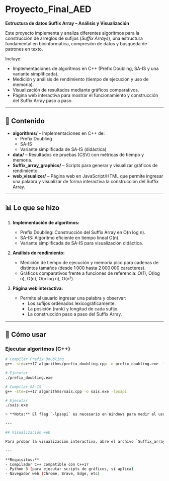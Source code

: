 # Proyecto_Final_AED

**Estructura de datos Suffix Array – Análisis y Visualización**

Este proyecto implementa y analiza diferentes algoritmos para la construcción de arreglos de sufijos (*Suffix Arrays*), una estructura fundamental en bioinformática, compresión de datos y búsqueda de patrones en texto.

Incluye:  
- Implementaciones de algoritmos en C++ (Prefix Doubling, SA-IS y una variante simplificada).
- Medición y análisis de rendimiento (tiempo de ejecución y uso de memoria).
- Visualización de resultados mediante gráficos comparativos.
- Página web interactiva para mostrar el funcionamiento y construcción del Suffix Array paso a paso.

---

## 📂 Contenido

- **algorithms/** – Implementaciones en C++ de:
  - Prefix Doubling
  - SA-IS
  - Variante simplificada de SA-IS (didáctica)
- **data/** – Resultados de pruebas (CSV) con métricas de tiempo y memoria.
- **Suffix_array_graphics/** – Scripts para generar y visualizar gráficos de rendimiento.
- **web_visualizer/** – Página web en JavaScript/HTML que permite ingresar una palabra y visualizar de forma interactiva la construcción del Suffix Array.

---

## 📊 Lo que se hizo

1. **Implementación de algoritmos:**
   - Prefix Doubling: Construcción del Suffix Array en O(n log n).
   - SA-IS: Algoritmo eficiente en tiempo lineal O(n).
   - Variante simplificada de SA-IS para visualización didáctica.

2. **Análisis de rendimiento:**
   - Medición de tiempo de ejecución y memoria pico para cadenas de distintos tamaños (desde 1 000 hasta 2 000 000 caracteres).
   - Gráficos comparativos frente a funciones de referencia: O(1), O(log n), O(n), O(n log n), O(n²).

3. **Página web interactiva:**
   - Permite al usuario ingresar una palabra y observar:
     - Los sufijos ordenados lexicográficamente.
     - La posición (rank) y longitud de cada sufijo.
     - La construcción paso a paso del Suffix Array.

---

## 🚀 Cómo usar

### Ejecutar algoritmos (C++)

```bash
# Compilar Prefix Doubling
g++ -std=c++17 algorithms/prefix_doubling.cpp -o prefix_doubling.exe -lpsapi

# Ejecutar
./prefix_doubling.exe

# Compilar SA-IS
g++ -std=c++17 algorithms/sais.cpp -o sais.exe -lpsapi

# Ejecutar
./sais.exe

> **Nota:** El flag `-lpsapi` es necesario en Windows para medir el uso de memoria.

---

## Visualización web

Para probar la visualización interactiva, abre el archivo `Suffix_array_visualizator/frontend/index.html` en tu navegador favorito e ingresa cualquier palabra para ver cómo se arma y ordena el arreglo de sufijos paso a paso.

---

**Requisitos:**
- Compilador C++ compatible con C++17
- Python 3 (para ejecutar scripts de gráficos, si aplica)
- Navegador web (Chrome, Brave, Edge, etc)

